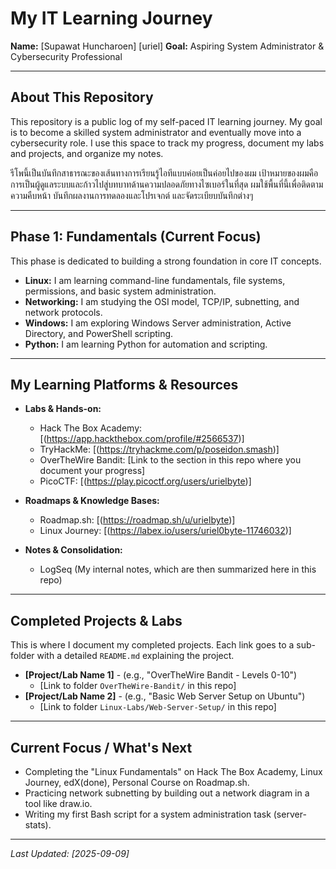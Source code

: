 # My IT Learning Journey

**Name:** [Supawat Huncharoen] [uriel]
**Goal:** Aspiring System Administrator & Cybersecurity Professional

---

## About This Repository

This repository is a public log of my self-paced IT learning journey. My goal is to become a skilled system administrator and eventually move into a cybersecurity role. I use this space to track my progress, document my labs and projects, and organize my notes.

รีโพนี้เป็นบันทึกสาธารณะของเส้นทางการเรียนรู้ไอทีแบบค่อยเป็นค่อยไปของผม เป้าหมายของผมคือการเป็นผู้ดูแลระบบและก้าวไปสู่บทบาทด้านความปลอดภัยทางไซเบอร์ในที่สุด ผมใช้พื้นที่นี้เพื่อติดตามความคืบหน้า บันทึกผลงานการทดลองและโปรเจกต์ และจัดระเบียบบันทึกต่างๆ

---

## Phase 1: Fundamentals (Current Focus)

This phase is dedicated to building a strong foundation in core IT concepts.

- **Linux:** I am learning command-line fundamentals, file systems, permissions, and basic system administration.
- **Networking:** I am studying the OSI model, TCP/IP, subnetting, and network protocols.
- **Windows:** I am exploring Windows Server administration, Active Directory, and PowerShell scripting.
- **Python:** I am learning Python for automation and scripting. 

---

## My Learning Platforms & Resources

* **Labs & Hands-on:**
    * Hack The Box Academy: [(https://app.hackthebox.com/profile/#2566537)]
    * TryHackMe: [(https://tryhackme.com/p/poseidon.smash)]
    * OverTheWire Bandit: [Link to the section in this repo where you document your progress]
    * PicoCTF: [(https://play.picoctf.org/users/urielbyte)]

* **Roadmaps & Knowledge Bases:**
    * Roadmap.sh: [(https://roadmap.sh/u/urielbyte)]
    * Linux Journey: [(https://labex.io/users/uriel0byte-11746032)]

* **Notes & Consolidation:**
    * LogSeq (My internal notes, which are then summarized here in this repo)

---

## Completed Projects & Labs

This is where I document my completed projects. Each link goes to a sub-folder with a detailed `README.md` explaining the project.

* **[Project/Lab Name 1]** - (e.g., "OverTheWire Bandit - Levels 0-10")
    * [Link to folder `OverTheWire-Bandit/` in this repo]
* **[Project/Lab Name 2]** - (e.g., "Basic Web Server Setup on Ubuntu")
    * [Link to folder `Linux-Labs/Web-Server-Setup/` in this repo]

---

## Current Focus / What's Next

-   Completing the "Linux Fundamentals" on Hack The Box Academy, Linux Journey, edX(done), Personal Course on Roadmap.sh.
-   Practicing network subnetting by building out a network diagram in a tool like draw.io.
-   Writing my first Bash script for a system administration task (server-stats).

---

_Last Updated: [2025-09-09]_
